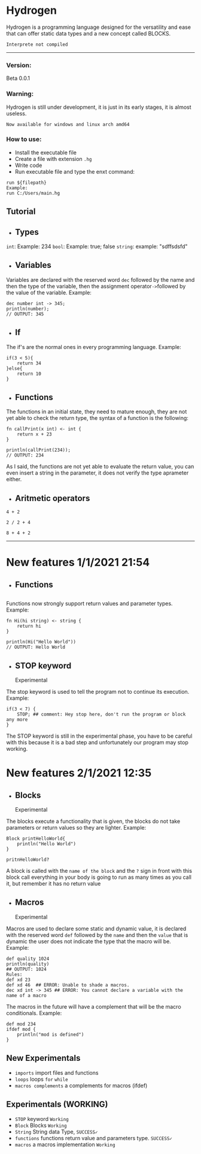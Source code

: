 # Hydrogen 

Hydrogen is a programming language designed for the versatility and ease that can offer static data types and a new concept called BLOCKS.

`Interprete not compiled`

---

### Version:
Beta 0.0.1

### Warning:
Hydrogen is still under development, it is just in its early stages, it is almost useless.

`Now available for windows and linux arch amd64`

### How to use:
- Install the executable file
- Create a file with extension `.hg`
- Write code
- Run executable file and type the enxt command:
```
run ${filepath}
Example:
run C:/Users/main.hg
```

## Tutorial
- <h2>Types</h2>
`int`: Example: 234
`bool`: Example: true; false
`string`: example: "sdffsdsfd"
- <h2>Variables</h2>
Variables are declared with the reserved word `dec` followed by the name and then the type of the variable, then the assignment operator` -> `followed by the value of the variable. 
Example:
```
dec number int -> 345;
println(number); 
// OUTPUT: 345
```
- <h2>If</h2>
The if's are the normal ones in every programming language. Example:
```
if(3 < 5){
    return 34
}else{
    return 10
}
```

- <h2>Functions</h2>
The functions in an initial state, they need to mature enough, they are not yet able to check the return type, the syntax of a function is the following:
```
fn callPrint(x int) <- int {
    return x + 23
}

println(callPrint(234));
// OUTPUT: 234
```
As I said, the functions are not yet able to evaluate the return value, you can even insert a string in the parameter, it does not verify the type aprameter either.

- <h2>Aritmetic operators</h2>
```
4 + 2

2 / 2 + 4

8 + 4 + 2
```
---

# New features 1/1/2021 21:54
- <h2>Functions<h2> 
Functions now strongly support return values ​​and parameter types. Example:
```hg
fn Hi(hi string) <- string {
    return hi
}

println(Hi("Hello World"))
// OUTPUT: Hello World
```

- <h2>STOP keyword</h2> Experimental
The stop keyword is used to tell the program not to continue its execution. Example:
```hg
if(3 < 7) {
    STOP; ## comment: Hey stop here, don't run the program or block any more
}
```
The STOP keyword is still in the experimental phase, you have to be careful with this because it is a bad step and unfortunately our program may stop working.

# New features 2/1/2021 12:35
- <h2>Blocks</h2> Experimental
The blocks execute a functionality that is given, the blocks do not take parameters or return values so they are lighter. Example:
```hg
Block printHelloWorld{
    println("Hello World")
}

pritnHelloWorld?
```
A block is called with the `name of the block` and the `?` sign in front with this block call everything in your body is going to run as many times as you call it, but remember it has no return value

- <h2>Macros</h2> Experimental
Macros are used to declare some static and dynamic value, it is declared with the reserved word `def` followed by the `name` and then the `value` that is dynamic the user does not indicate the type that the macro will be. Example:
```hg
def quality 1024
println(quality)
## OUTPUT: 1024
Rules:
def xd 23
def xd 46  ## ERROR: Unable to shade a macros.
dec xd int -> 345 ## ERROR: You cannot declare a variable with the name of a macro
```

The macros in the future will have a complement that will be the macro conditionals. Example:
```
def mod 234
ifdef mod {
    println("mod is defined")
}
```

## New Experimentals
- `imports` import files and functions
- `loops` loops `for` `while`
- `macros complements` a complements for macros (ifdef)

## Experimentals (WORKING)
- `STOP` keyword `Working`
- `Block` Blocks `Working`
- `String` String data Type, `SUCCESS✓`
- `functions` functions return value and parameters type. `SUCCESS✓`
- `macros` a macros implementation `Working`